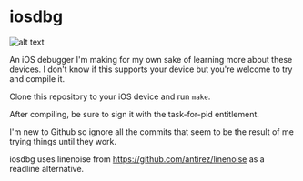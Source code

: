 # iosdbg

![alt text](https://raw.githubusercontent.com/jsherman212/iosdbg/master/iosdbg.png)

An iOS debugger I'm making for my own sake of learning more about these devices. I don't know if this supports your device but you're welcome to try and compile it.

Clone this repository to your iOS device and run `make`.

After compiling, be sure to sign it with the task-for-pid entitlement.

I'm new to Github so ignore all the commits that seem to be the result of me trying things until they work.

iosdbg uses linenoise from https://github.com/antirez/linenoise as a readline alternative.
